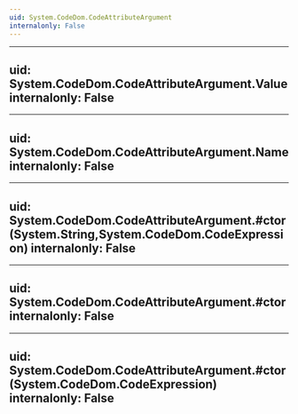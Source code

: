 ```yaml
---
uid: System.CodeDom.CodeAttributeArgument
internalonly: False
---
```


---
uid: System.CodeDom.CodeAttributeArgument.Value
internalonly: False
---

---
uid: System.CodeDom.CodeAttributeArgument.Name
internalonly: False
---

---
uid: System.CodeDom.CodeAttributeArgument.#ctor(System.String,System.CodeDom.CodeExpression)
internalonly: False
---

---
uid: System.CodeDom.CodeAttributeArgument.#ctor
internalonly: False
---

---
uid: System.CodeDom.CodeAttributeArgument.#ctor(System.CodeDom.CodeExpression)
internalonly: False
---
